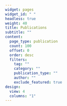 ```yaml
---
widget: pages
widget_id: " "
headless: true
weight: 40
title: Publications
subtitle: ""
content:
  page_type: publication
  count: 100
  offset: 0
  order: desc
  filters:
    tag: ""
    category: ""
    publication_type: ""
    author: ""
    exclude_featured: true
design:
  view: 4
  columns: "1"
---
```

